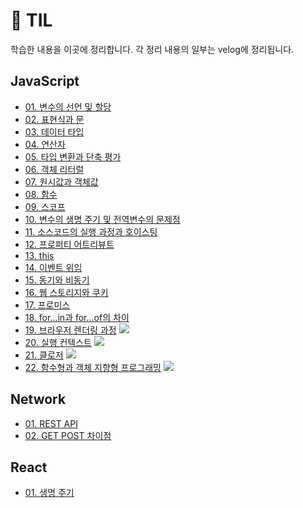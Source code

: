 # 📜 TIL

학습한 내용을 이곳에 정리합니다.
각 정리 내용의 일부는 velog에 정리됩니다.

## JavaScript

- <a href="https://github.com/uncyclocity/TIL_JavaScript/blob/main/JavaScript/01 - 변수의 선언 및 할당.md">01. 변수의 선언 및 할당</a>
- <a href="https://github.com/uncyclocity/TIL_JavaScript/blob/main/JavaScript/02 - 표현식과 문.md">02. 표현식과 문</a>
- <a href="https://github.com/uncyclocity/TIL_JavaScript/blob/main/JavaScript/03 - 데이터 타입.md">03. 데이터 타입</a>
- <a href="https://github.com/uncyclocity/TIL_JavaScript/blob/main/JavaScript/04 - 연산자.md">04. 연산자</a>
- <a href="https://github.com/uncyclocity/TIL_JavaScript/blob/main/JavaScript/05 - 타입 변환과 단축 평가.md">05. 타입 변환과 단축 평가</a>
- <a href="https://github.com/uncyclocity/TIL_JavaScript/blob/main/JavaScript/06 - 객체 리터럴.md">06. 객체 리터럴</a>
- <a href="https://github.com/uncyclocity/TIL_JavaScript/blob/main/JavaScript/07 - 원시값과 객체값.md">07. 원시값과 객체값</a>
- <a href="https://github.com/uncyclocity/TIL_JavaScript/blob/main/JavaScript/08 - 함수.md">08. 함수</a>
- <a href="https://github.com/uncyclocity/TIL_JavaScript/blob/main/JavaScript/09 - 스코프.md">09. 스코프</a>
- <a href="https://github.com/uncyclocity/TIL_JavaScript/blob/main/JavaScript/10 - 변수의 생명 주기 및 전역변수의 문제점.md">10. 변수의 생명 주기 및 전역변수의 문제점</a>
- <a href="https://github.com/uncyclocity/TIL_JavaScript/blob/main/JavaScript/11 - 소스코드의 실행 과정과 호이스팅.md">11. 소스코드의 실행 과정과 호이스팅</a>
- <a href="https://github.com/uncyclocity/TIL_JavaScript/blob/main/JavaScript/12 - 프로퍼티 어트리뷰트.md">12. 프로퍼티 어트리뷰트</a>
- <a href="https://github.com/uncyclocity/TIL_JavaScript/blob/main/JavaScript/13 - this.md">13. this</a>
- <a href="https://github.com/uncyclocity/TIL_JavaScript/blob/main/JavaScript/14 - 이벤트 위임.md">14. 이벤트 위임</a>
- <a href="https://github.com/uncyclocity/TIL_JavaScript/blob/main/JavaScript/15 - 동기와 비동기.md">15. 동기와 비동기</a>
- <a href="https://github.com/uncyclocity/TIL_JavaScript/blob/main/JavaScript/16 - 웹 스토리지와 쿠키.md">16. 웹 스토리지와 쿠키</a>
- <a href="https://github.com/uncyclocity/TIL_JavaScript/blob/main/JavaScript/17 - 프로미스.md">17. 프로미스</a>
- <a href="https://github.com/uncyclocity/TIL_JavaScript/blob/main/JavaScript/18 - for...in과 for...of의 차이.md">18. for...in과 for...of의 차이</a>
- <a href="https://github.com/uncyclocity/TIL_JavaScript/blob/main/JavaScript/19 - 브라우저 렌더링 과정.md">19. 브라우저 렌더링 과정</a> <a href="https://velog.io/@uncyclocity/JavaScript-브라우저의-렌더링-과정"><img src="https://img.shields.io/badge/Velog에서 보기-4FC08D?style=flat-square&logo=vimeo&logoColor=white"/></a>
- <a href="https://github.com/uncyclocity/TIL_JavaScript/blob/main/JavaScript/20 - 실행 컨텍스트.md">20. 실행 컨텍스트</a> <a href="https://velog.io/@uncyclocity/JavaScript-실행-컨텍스트"><img src="https://img.shields.io/badge/Velog에서 보기-4FC08D?style=flat-square&logo=vimeo&logoColor=white"/></a>
- <a href="https://github.com/uncyclocity/TIL_JavaScript/blob/main/JavaScript/21 - 클로저.md">21. 클로저</a> <a href="https:://velog.io/@uncyclocity/JavaScript-클로저"><img src="https://img.shields.io/badge/Velog에서 보기-4FC08D?style=flat-square&logo=vimeo&logoColor=white"/></a>
- <a href="https://github.com/uncyclocity/TIL_JavaScript/blob/main/JavaScript/22 - 함수형과 객체 지향형 프로그래밍.md">22. 함수형과 객체 지향형 프로그래밍</a> <a href="https://velog.io/@uncyclocity/JavaScript-객체-지향형과-함수형-프로그래밍"><img src="https://img.shields.io/badge/Velog에서 보기-4FC08D?style=flat-square&logo=vimeo&logoColor=white"/></a>

## Network

- <a href="https://github.com/uncyclocity/TIL/blob/main/Network/01 - REST API.md">01. REST API</a>
- <a href="https://github.com/uncyclocity/TIL/blob/main/Network/02 - GET POST 차이점.md">02. GET POST 차이점</a>

## React

- <a href="https://github.com/uncyclocity/TIL/blob/main/React/01 - 생명 주기.md">01. 생명 주기</a>

